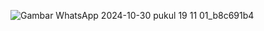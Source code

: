 ![Gambar WhatsApp 2024-10-30 pukul 19 11 01_b8c691b4](https://github.com/user-attachments/assets/39025419-4b96-4e85-b61c-87fdfb7e0bfd)
